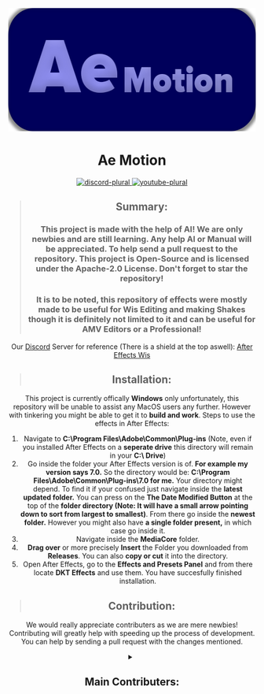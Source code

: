 <div align = center>

<img src="https://raw.githubusercontent.com/NotYetEasy/AE-Motion/refs/heads/main/AE%20Motion.png" width="545" height="250" alt="banner">
<br>

# Ae Motion

<a href="https://discord.gg/wg6k3JCD9s">
  <img alt="discord-plural" height="56" src="https://cdn.jsdelivr.net/npm/@intergrav/devins-badges@3/assets/cozy-minimal/social/discord-plural_vector.svg">
</a>

<a href="https://www.youtube.com/@dkt-ken">
  <img alt="youtube-plural" height="56" src="https://cdn.jsdelivr.net/npm/@intergrav/devins-badges@3/assets/cozy-minimal/social/youtube-plural_vector.svg">
</a>

>## Summary:
>### This project is made with the help of AI! We are only newbies and are still learning. Any help AI or Manual will be appreciated. To help send a pull request to the repository. This project is Open-Source and is licensed under the Apache-2.0 License. Don't forget to star the repository!
>### It is to be noted, this repository of effects were mostly made to be useful for Wis Editing and making Shakes though it is definitely not limited to it and can be useful for AMV Editors or a Professional!
Our [Discord](https://discord.com/) Server for reference (There is a shield at the top aswell):
[After Effects Wis](https://discord.gg/wg6k3JCD9s)

>## Installation:
This project is currently offically **Windows** only unfortunately, this repository will be unable to assist any MacOS users any further. However with tinkering you might be able to get it to **build and work**. Steps to use the effects in After Effects:
1. Navigate to **C:\Program Files\Adobe\Common\Plug-ins** (Note, even if you installed After Effects on a **seperate drive** this directory will remain in your **C:\ Drive**)
2. Go inside the folder your After Effects version is of. **For example my version says 7.0.** So the directory would be: **C:\Program Files\Adobe\Common\Plug-ins\7.0 for me.** Your directory might depend. To find it if your confused just navigate inside the **latest updated folder.** You can press on the **The Date Modified Button** at the top of the **folder directory (Note: It will have a small arrow pointing down to sort from largest to smallest)**. From there go inside the **newest folder.** However you might also have **a single folder present,** in which case go inside it.
3. Navigate inside the **MediaCore** folder.
4. **Drag over** or more precisely **Insert** the Folder you downloaded from **Releases**. You can also **copy or cut** it into the directory.
5. Open After Effects, go to the **Effects and Presets Panel** and from there locate **DKT Effects** and use them. You have succesfully finished installation.

>## Contribution:
We would really appreciate contributers as we are mere newbies! Contributing will greatly help with speeding up the process of development. You can help by sending a pull request with the changes mentioned.

<details>
<summary><h2>Main Contributers:</h2></summary>
<br>* DKT: Coding everything (with AI).
<br>* Unknown1234: Assisting him with understanding the code. Making the Github Repo.
</details>
